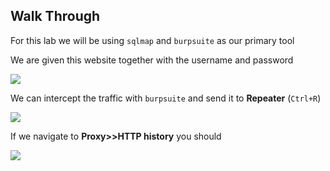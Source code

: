 ## **Walk Through**

For this lab we will be using `sqlmap` and `burpsuite` as our primary tool

We are given this website together with the username and password

![](https://i.imgur.com/8EinKYU.png)



We can intercept the traffic with `burpsuite` and send it to **Repeater** (`Ctrl+R`)



![](https://i.imgur.com/qG1o5ue.png)


If we navigate to **Proxy>>HTTP history** you should 

![](https://i.imgur.com/LmYfRoa.png)

